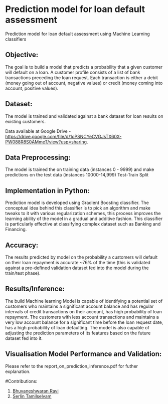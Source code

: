 # Prediction model for loan default assessment
Prediction model for loan default assessment using Machine Learning classifiers

## Objective: 

The goal is to build a model that predicts a probability that a given customer will default on a loan. A customer profile consists of a list of bank transactions preceding the loan request. Each transaction is either a debit (money going out of account, negative values) or credit (money coming into account, positive values).

## Dataset:
The model is trained and validated against a bank dataset for loan results on existing customers. 

Data available at Google Drive - https://drive.google.com/file/d/1oPSNCYeCVGJsTX60X-PW088R8S0AMmeT/view?usp=sharing.

## Data Preprocessing:
The model is trained the on training data (instances 0 - 9999) and make predictions on the test data (instances 10000-14,999) Test-Train Split

## Implementation in Python:
Prediction model is developed using Gradient Boosting classifier. The conceptual idea behind this classifier is to pick an algorithm and make tweaks to it with various regularization schemes, this process improves the learning ability of the model in a gradual and additive fashion. This classifier is particularly effective at classifying complex dataset such as Banking and Financing.

## Accuracy:
The results predicted by model on the probability a customers will default on their loan repayment is accurate ~76% of the time (this is validated against a pre-defined validation dataset fed into the model during the train/test phase).

## Results/Inference:
The build Machine learning Model is capable of identifying a potential set of customers who maintains a significant account balance and has regular intervals of credit transactions on their account, has high probability of loan repayment. The customers with less account transactions and maintains a very low account balance for a significant time before the loan request date, has a high probability of loan defaulting. The model is also capable of adjusting the prediction parameters of its features based on the future dataset fed into it.

## Visualisation Model Performance and Validation:

<a href = "output_artifacts/roc_curve_Kfold_trainset.png"></a>
<a href = "output_artifacts/roc_curve_test_validation.png"></a>

Please refer to the report_on_prediction_inference.pdf for futher explanation. 

#Contributions:
1. <a href= "https://github.com/BhuvaneshRavi">Bhuvaneshwaran Ravi</a>
2. <a href= "https://github.com/serlintamilselvam">Serlin Tamilselvam</a>
